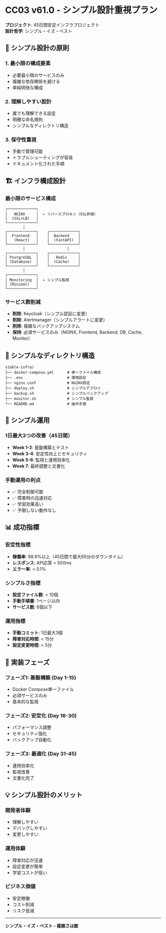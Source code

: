 # CC03 v61.0 - シンプル設計重視プラン

**プロジェクト**: 45日間安定インフラプロジェクト  
**設計哲学**: シンプル・イズ・ベスト

## 🎯 シンプル設計の原則

### 1. **最小限の構成要素**
- 必要最小限のサービスのみ
- 複雑な依存関係を避ける
- 単純明快な構成

### 2. **理解しやすい設計**
- 誰でも理解できる設定
- 明確な命名規則
- シンプルなディレクトリ構造

### 3. **保守性重視**
- 手動で管理可能
- トラブルシューティングが容易
- ドキュメント化された手順

## 🏗️ インフラ構成設計

### 最小限のサービス構成
```
┌─────────────┐
│   NGINX     │  ← リバースプロキシ（SSL終端）
│  (SSL+LB)   │
└─────────────┘
        │
┌─────────────┐    ┌─────────────┐
│  Frontend   │    │  Backend    │
│   (React)   │    │  (FastAPI)  │
└─────────────┘    └─────────────┘
        │                   │
┌─────────────┐    ┌─────────────┐
│ PostgreSQL  │    │   Redis     │
│ (Database)  │    │  (Cache)    │
└─────────────┘    └─────────────┘
        │
┌─────────────┐
│ Monitoring  │  ← シンプル監視
│ (Minimal)   │
└─────────────┘
```

### サービス数削減
- **削除**: Keycloak（シンプル認証に変更）
- **削除**: Alertmanager（シンプルアラートに変更）
- **削除**: 複雑なバックアップシステム
- **保持**: 必須サービスのみ（NGINX, Frontend, Backend, DB, Cache, Monitor）

## 📁 シンプルなディレクトリ構造

```
stable-infra/
├── docker-compose.yml      # 単一ファイル構成
├── .env                    # 環境設定
├── nginx.conf              # NGINX設定
├── deploy.sh               # シンプルデプロイ
├── backup.sh               # シンプルバックアップ
├── monitor.sh              # シンプル監視
└── README.md               # 操作手順
```

## 🔧 シンプル運用

### 1日最大3つの改善（45日間）
- **Week 1-2**: 基盤構築とテスト
- **Week 3-4**: 安定性向上とセキュリティ
- **Week 5-6**: 監視と運用効率化
- **Week 7**: 最終調整と文書化

### 手動運用の利点
- ✅ 完全制御可能
- ✅ 障害時の迅速対応
- ✅ 学習効果高い
- ✅ 予期しない動作なし

## 📊 成功指標

### 安定性指標
- **稼働率**: 99.9%以上（45日間で最大65分のダウンタイム）
- **レスポンス**: API応答 < 500ms
- **エラー率**: < 0.1%

### シンプルさ指標
- **設定ファイル数**: < 10個
- **手動手順書**: 1ページ以内
- **サービス数**: 6個以下

### 運用指標
- **手動コミット**: 1日最大3個
- **障害対応時間**: < 15分
- **設定変更時間**: < 5分

## 🚀 実装フェーズ

### フェーズ1: 基盤構築 (Day 1-15)
- Docker Compose単一ファイル
- 必須サービスのみ
- 基本的な監視

### フェーズ2: 安定化 (Day 16-30)
- パフォーマンス調整
- セキュリティ強化
- バックアップ自動化

### フェーズ3: 最適化 (Day 31-45)
- 運用効率化
- 監視改善
- 文書化完了

## 💡 シンプル設計のメリット

### 開発者体験
- 理解しやすい
- デバッグしやすい
- 変更しやすい

### 運用体験
- 障害対応が迅速
- 設定変更が簡単
- 学習コストが低い

### ビジネス価値
- 安定稼働
- コスト削減
- リスク低減

---

**シンプル・イズ・ベスト - 複雑さは敵**